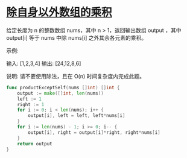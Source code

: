 # [除自身以外数组的乘积](https://leetcode-cn.com/problems/product-of-array-except-self)

给定长度为 n 的整数数组 nums，其中 n > 1，返回输出数组 output ，其中 output[i] 等于 nums 中除 nums[i] 之外其余各元素的乘积。

示例:

输入: [1,2,3,4]
输出: [24,12,8,6]

说明: 请不要使用除法，且在 O(n) 时间复杂度内完成此题。

```go
func productExceptSelf(nums []int) []int {
	output := make([]int, len(nums))
	left := 1
	right := 1
	for i := 0; i < len(nums); i++ {
		output[i], left = left, left*nums[i]
	}
	for i := len(nums) - 1; i >= 0; i-- {
		output[i], right = output[i]*right, right*nums[i]
	}
	return output
}
```
